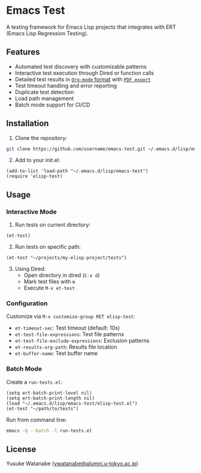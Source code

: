 <!-- ---
!-- Timestamp: 2025-02-25 07:33:44
!-- Author: ywatanabe
!-- File: /home/ywatanabe/.dotfiles/.emacs.d/lisp/emacs-test/README.md
!-- --- -->

# Emacs Test

A testing framework for Emacs Lisp projects that integrates with ERT (Emacs Lisp Regression Testing).

## Features

- Automated test discovery with customizable patterns
- Interactive test execution through Dired or function calls
- Detailed test results in [`Org-mode` format](./elisp-test-results.org) with [`PDF export`](elisp-test-results.pdf)
- Test timeout handling and error reporting
- Duplicate test detection
- Load path management
- Batch mode support for CI/CD

## Installation

1. Clone the repository:
```bash
git clone https://github.com/username/emacs-test.git ~/.emacs.d/lisp/emacs-test
```

2. Add to your init.el:
```elisp
(add-to-list 'load-path "~/.emacs.d/lisp/emacs-test")
(require 'elisp-test)
```

## Usage

### Interactive Mode

1. Run tests on current directory:
```elisp
(et-test)
```

2. Run tests on specific path:
```elisp
(et-test "~/projects/my-elisp-project/tests")
```

3. Using Dired:
   - Open directory in dired (`C-x d`)
   - Mark test files with `m`
   - Execute `M-x et-test`

### Configuration

Customize via `M-x customize-group RET elisp-test`:

- `et-timeout-sec`: Test timeout (default: 10s)
- `et-test-file-expressions`: Test file patterns
- `et-test-file-exclude-expressions`: Exclusion patterns
- `et-results-org-path`: Results file location
- `et-buffer-name`: Test buffer name

### Batch Mode

Create a `run-tests.el`:
```elisp
(setq ert-batch-print-level nil)
(setq ert-batch-print-length nil)
(load "~/.emacs.d/lisp/emacs-test/elisp-test.el")
(et-test "~/path/to/tests")
```

Run from command line:
```bash
emacs -Q --batch -l run-tests.el
```

## License

Yusuke Watanabe (ywatanabe@alumni.u-tokyo.ac.jp)

<!-- EOF -->